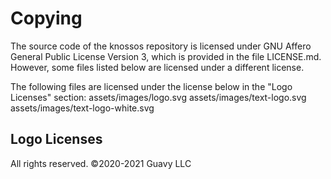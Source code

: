 # Copying
The source code of the knossos repository is licensed under GNU Affero General Public License Version 3, which is 
provided in the file LICENSE.md. However, some files listed below are licensed under a different license.

The following files are licensed under the license below in the "Logo Licenses" section:
assets/images/logo.svg
assets/images/text-logo.svg
assets/images/text-logo-white.svg

## Logo Licenses
All rights reserved. ©2020-2021 Guavy LLC

